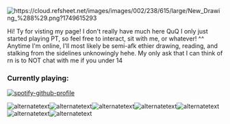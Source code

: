 <img src="https://cloud.refsheet.net/images/images/002/238/615/large/New_Drawing_%288%29.png?1749615293" alt="https://cloud.refsheet.net/images/images/002/238/615/large/New_Drawing_%288%29.png?1749615293">

Hi! Ty for visting my page! I don't really have much here QuQ I only just started playing PT, so feel free to interact, sit with me, or whatever! ^^ Anytime I'm online, I'll most likely be semi-afk ethier drawing, reading, and stalking from the sidelines unknowingly hehe. My only ask that I can think of rn is to NOT chat with me if you under 14

### Currently playing:
[![spotify-github-profile](https://spotify-github-profile.kittinanx.com/api/view?uid=azsf26ttyxkalss13gafqesh2&cover_image=true&theme=novatorem&show_offline=true&background_color=121212&interchange=false&bar_color=53b14f&bar_color_cover=true)](https://spotify-github-profile.kittinanx.com/api/view?uid=azsf26ttyxkalss13gafqesh2&redirect=true)

<img src="https://64.media.tumblr.com/8eefa88953b55f47124d039097b44aa6/98ab3dff3b1c6819-d9/s100x200/b445ef474c2e4bdce3d54e0119355d38bd87b93c.gifv" alt="alternatetext"><img src="https://64.media.tumblr.com/593a7923bb233276793138ddcdce26ad/7900d11e998c9a40-24/s100x200/db4b51d43a51af802948e0327621685635925a92.pnj" alt="alternatetext"><img src="https://artwork.neocities.org/stamps/stamp209.gif" alt="alternatetext"><img src="https://64.media.tumblr.com/5c2bc6345ae9b0f221e97c0cebfad158/3160f650e6df82a2-ee/s100x200/da60c69f488f09d03d37128adcec4f730ec88a3a.gifv" alt="alternatetext"><img src="https://64.media.tumblr.com/8fa6e27c0f6e34bcecf212beda8a03a6/1b8381f969116a1e-74/s100x200/5e81a668c738b72123f42e163f02b6ecea96bdbf.gifv" alt="alternatetext"><img src="https://64.media.tumblr.com/14248bc9ccfa409b8c52e42eb1297c67/6e6c17ed9908dd2f-1e/s100x200/5887821ec7169d406442f7eca91ec1d3bf37238d.gifv" alt="alternatetext"><img src="https://64.media.tumblr.com/a7b78974eea293e75b027a91bd3c3a59/01d04d8cd0360afa-98/s100x200/0e2fe31d0f2e3abb18248fee0e5545b286d560ff.gifv" alt="alternatetext">

